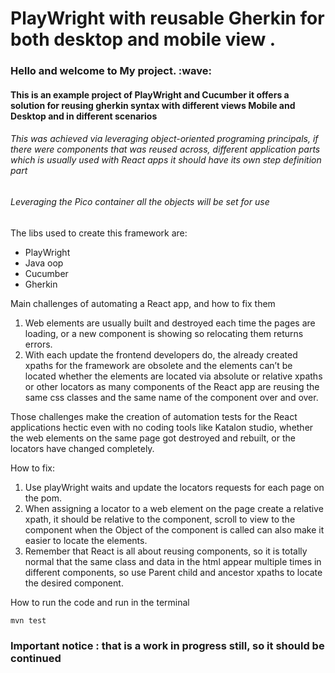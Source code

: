 <h1>PlayWright with reusable Gherkin for both desktop and  mobile view  .</h1>

<h3>Hello and welcome to My project. :wave: </h3> 

<h4>This is an example project of PlayWright and Cucumber it offers a solution for reusing gherkin syntax with different
views Mobile and Desktop and in different scenarios</h4>
<h6>This was achieved via leveraging object-oriented programing principals, if there were components that was reused across,
different application parts which is usually used with React apps it should have its own step definition part</h6>
<h6>Leveraging the Pico container all the objects will be set for use</h6>

The libs used to create this framework are:
- PlayWright
- Java oop
- Cucumber
- Gherkin

Main challenges of automating a React app, and how to fix them

1. Web elements are usually built and destroyed each time the pages are loading, or a new component is showing so relocating them returns errors.
2. With each update the frontend developers do, the already created xpaths for the framework are obsolete and the elements can’t be located whether the elements are located via absolute or relative xpaths or other locators as many components of the React app are reusing the same css classes and the same name of the component over and over.

Those challenges make the creation of automation tests for the React applications hectic even with no coding tools like Katalon studio, whether the web elements on the same page got destroyed and rebuilt,  or the locators have changed completely.

How to fix:
1. Use playWright waits and update the locators requests for each page on the pom. 
2. When assigning a locator to a web element on the page create a relative xpath, it should be relative  to the component, scroll to view to the component when the Object of the component is called can also make it easier to locate the elements.
3. Remember that React is all about reusing components, so it is totally normal that the same class and data in the html appear multiple times in different components, so use Parent child and ancestor xpaths to locate the desired component.


How to run the code and run in the terminal
``` java 
mvn test
 ```

<h3>Important notice : that is a work in progress still, so it should be continued<h3>

